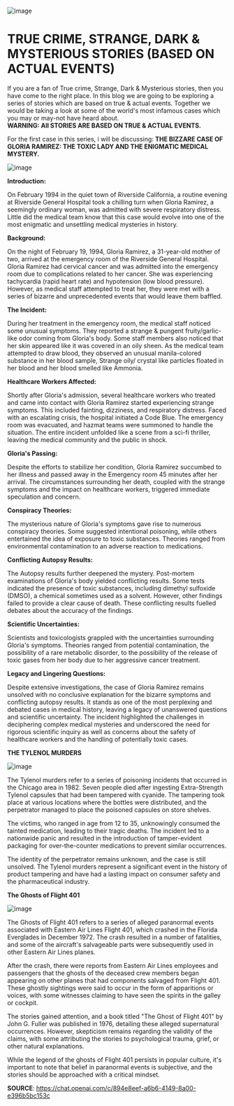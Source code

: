 ![image](https://github.com/23W-GBAC/udehadaeze/assets/148863379/356f66c5-5155-43bf-a535-cf1621e8cf12)


# TRUE CRIME, STRANGE, DARK & MYSTERIOUS STORIES (BASED ON ACTUAL EVENTS)
If you are a fan of True crime, Strange, Dark & Mysterious stories, then you have come to the right place. 
In this blog we are going to be exploring a series of stories which are based on true & actual events. Together we would be taking a look at some of the world's most infamous cases which you may or may-not have heard about.   
**WARNING: All STORIES ARE BASED ON TRUE & ACTUAL EVENTS.**



For the first case in this series, i will be discussing: **THE BIZZARE CASE OF GLORIA RAMIREZ: THE TOXIC LADY AND THE ENIGMATIC MEDICAL MYSTERY.**

![image](https://github.com/23W-GBAC/udehadaeze/assets/148863379/fae4c156-d570-4a07-b06f-d07d748989ce)




**Introduction:**

 On February 1994 in the quiet town of Riverside California, a routine evening at Riverside General Hospital took a chilling turn when Gloria Ramirez, a seemingly ordinary woman, was admitted with severe respiratory distress. Little did the medical team know that this case would evolve into one of the most enigmatic and unsettling medical mysteries in history.

**Background:**

On the night of February 19, 1994, Gloria Ramirez, a 31-year-old mother of two, arrived at the emergency room of the Riverside General Hospital. 
Gloria Ramirez had cervical cancer and was admitted into the emergency room due to complications related to her cancer. She was experiencing tachycardia (rapid heart rate) and hypotension (low blood pressure). However, as medical staff attempted to treat her, they were met with a series of bizarre and unprecedented events that would leave them baffled.

**The Incident:**

During her treatment in the emergency room, the medical staff noticed some unusual symptoms. They reported a strange & pungent fruity/garlic-like odor coming from Gloria's body. Some staff members also noticed that her skin appeared like it was covered in an oily sheen. 
As the medical team attempted to draw blood, they observed an unusual manila-colored substance in her blood sample, Strange oily/ crystal like particles floated in her blood and her blood smelled like Ammonia.

**Healthcare Workers Affected:**

Shortly after Gloria's admission, several healthcare workers who treated and came into contact with Gloria Ramirez started experiencing strange symptoms. This included fainting, dizziness, and respiratory distress. Faced with an escalating crisis, the hospital initiated a Code Blue. The emergency room was evacuated, and hazmat teams were summoned to handle the situation. The entire incident unfolded like a scene from a sci-fi thriller, leaving the medical community and the public in shock.

**Gloria's Passing:**

Despite the efforts to stabilize her condition, Gloria Ramirez succumbed to her illness and passed away in the Emergency room 45 minutes after her arrival. 
The circumstances surrounding her death, coupled with the strange symptoms and the impact on healthcare workers, triggered immediate speculation and concern.

**Conspiracy Theories:**

The mysterious nature of Gloria's symptoms gave rise to numerous conspiracy theories. Some suggested intentional poisoning, while others entertained the idea of exposure to toxic substances. Theories ranged from environmental contamination to an adverse reaction to medications.

**Conflicting Autopsy Results:**

The Autopsy results further deepened the mystery. 
Post-mortem examinations of Gloria's body yielded conflicting results. Some tests indicated the presence of toxic substances, including dimethyl sulfoxide (DMSO), a chemical sometimes used as a solvent. However, other findings failed to provide a clear cause of death. These conflicting results fuelled debates about the accuracy of the findings.

**Scientific Uncertainties:**

Scientists and toxicologists grappled with the uncertainties surrounding Gloria's symptoms. Theories ranged from potential contamination, the possibility of a rare metabolic disorder,  to the possibility of the release of toxic gases from her body due to her aggressive cancer treatment.

**Legacy and Lingering Questions:**

Despite extensive investigations, the case of Gloria Ramirez remains unsolved with no conclusive explanation for the bizarre symptoms and conflicting autopsy results. It stands as one of the most perplexing and debated cases in medical history, leaving a legacy of unanswered questions and scientific uncertainty. The incident highlighted the challenges in deciphering complex medical mysteries and underscored the need for rigorous scientific inquiry as well as concerns about the safety of healthcare workers and the handling of potentially toxic cases.



**THE TYLENOL MURDERS**

![image](https://github.com/23W-GBAC/udehadaeze/assets/148863379/6de506e5-4b81-4d4a-a90f-71b9c9ebd79f)

The Tylenol murders refer to a series of poisoning incidents that occurred in the Chicago area in 1982. Seven people died after ingesting Extra-Strength Tylenol capsules that had been tampered with cyanide. The tampering took place at various locations where the bottles were distributed, and the perpetrator managed to place the poisoned capsules on store shelves.

The victims, who ranged in age from 12 to 35, unknowingly consumed the tainted medication, leading to their tragic deaths. The incident led to a nationwide panic and resulted in the introduction of tamper-evident packaging for over-the-counter medications to prevent similar occurrences.

The identity of the perpetrator remains unknown, and the case is still unsolved. The Tylenol murders represent a significant event in the history of product tampering and have had a lasting impact on consumer safety and the pharmaceutical industry.



**The Ghosts of Flight 401**

![image](https://github.com/23W-GBAC/udehadaeze/assets/148863379/605ae4e3-f391-44c7-bfff-241306ecad0a)

The Ghosts of Flight 401 refers to a series of alleged paranormal events associated with Eastern Air Lines Flight 401, which crashed in the Florida Everglades in December 1972. The crash resulted in a number of fatalities, and some of the aircraft's salvageable parts were subsequently used in other Eastern Air Lines planes.

After the crash, there were reports from Eastern Air Lines employees and passengers that the ghosts of the deceased crew members began appearing on other planes that had components salvaged from Flight 401. These ghostly sightings were said to occur in the form of apparitions or voices, with some witnesses claiming to have seen the spirits in the galley or cockpit.

The stories gained attention, and a book titled "The Ghost of Flight 401" by John G. Fuller was published in 1976, detailing these alleged supernatural occurrences. However, skepticism remains regarding the validity of the claims, with some attributing the stories to psychological trauma, grief, or other natural explanations.

While the legend of the ghosts of Flight 401 persists in popular culture, it's important to note that belief in paranormal events is subjective, and the stories should be approached with a critical mindset.










**SOURCE**: https://chat.openai.com/c/894e8eef-a6b6-4149-8a00-e396b5bc153c
